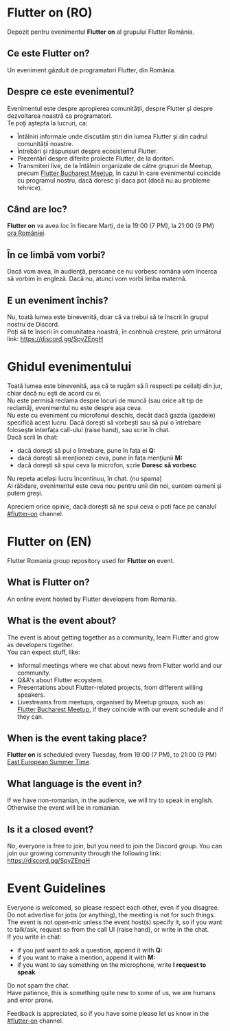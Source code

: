 # Flutter on (RO)
Depozit pentru evenimentul **Flutter on** al grupului Flutter România.

## Ce este **Flutter on**?  
Un eveniment găzduit de programatori Flutter, din România.  

## Despre ce este evenimentul?   
Evenimentul este despre apropierea comunității, despre Flutter și despre dezvoltarea noastră ca programatori.  
Te poți aștepta la lucruri, ca:
- Întâlniri informale unde discutăm știri din lumea Flutter și din cadrul comunității noastre.
- Întrebări și răspunsuri despre ecosistemul Flutter. 
- Prezentări despre diferite proiecte Flutter, de la doritori.
- Transmiteri live, de la întâlniri organizate de către grupuri de Meetup, precum [Flutter Bucharest Meetup](https://www.meetup.com/flutter-bucharest-meetup/), în cazul în care evenimentul coincide cu programul nostru, dacă doresc și daca pot (dacă nu au probleme tehnice).

## Când are loc?
**Flutter on** va avea loc în fiecare Marți, de la 19:00 (7 PM), la 21:00 (9 PM) [ora României](https://www.timeanddate.com/time/zones/eest).

## În ce limbă vom vorbi?
Dacă vom avea, în audiență, persoane ce nu vorbesc româna vom încerca să vorbim în engleză. Dacă nu, atunci vom vorbi limba maternă.  

## E un eveniment închis?
Nu, toată lumea este binevenită, doar că va trebui să te înscrii în grupul nostru de Discord.  
Poți să te înscrii în comunitatea noastră, în continuă creștere, prin următorul link: https://discord.gg/SpyZEngH

# Ghidul evenimentului    
Toată lumea este binevenită, așa că te rugăm să îi respecti pe ceilalți din jur, chiar dacă nu ești de acord cu ei.  
Nu este permisă reclama despre locuri de muncă (sau orice alt tip de reclamă), evenimentul nu este despre așa ceva.  
Nu este cu eveniment cu microfonul deschis, decât dacă gazda (gazdele) specifică acest lucru. Dacă dorești să vorbești sau să pui o întrebare folosește interfața call-ului (raise hand), sau scrie în chat.  
Dacă scrii în chat:  
- dacă dorești să pui o întrebare, pune în fața ei **Q:**  
- dacă dorești să menționezi ceva, pune în fața mențiunii **M:**  
- dacă dorești să spui ceva la microfon, scrie **Doresc să vorbesc**  

Nu repeta același lucru încontinuu, în chat. (nu spama)    
Ai răbdare, evenimentul este ceva nou pentru unii din noi, suntem oameni și putem greși.  

Apreciem orice opinie, dacă dorești să ne spui ceva o poti face pe canalul [#flutter-on](https://discord.com/channels/790514837243166730/1098642123525464084) channel.


# Flutter on (EN)
Flutter Romania group repository used for **Flutter on** event.

## What is **Flutter on**?  
An online event hosted by Flutter developers from Romania.   

## What is the event about?   
The event is about getting together as a community, learn Flutter and grow as developers together.  
You can expect stuff, like:
- Informal meetings where we chat about news from Flutter world and our community.
- Q&A's about Flutter ecoystem.
- Presentations about Flutter-related projects, from different willing speakers.
- Livestreams from meetups, organised by Meetup groups, such as: [Flutter Bucharest Meetup](https://www.meetup.com/flutter-bucharest-meetup/), if they coincide with our event schedule and if they can.

## When is the event taking place?
**Flutter on** is scheduled every Tuesday, from 19:00 (7 PM), to 21:00 (9 PM) [East European Summer Time](https://www.timeanddate.com/time/zones/eest).

## What language is the event in?
If we have non-romanian, in the audience, we will try to speak in english. Otherwise the event will be in romanian.

## Is it a closed event?
No, everyone is free to join, but you need to join the Discord group.
You can join our growing community through the following link: https://discord.gg/SpyZEngH

# Event Guidelines  
Everyone is welcomed, so please respect each other, even if you disagree.  
Do not advertise for jobs (or anything), the meeting is not for such things.  
The event is not open-mic unless the event host(s) specify it, so if you want to talk/ask, request so from the call UI (raise hand), or write in the chat.  
If you write in chat:
- if you just want to ask a question, append it with **Q:**
- if you want to make a mention, append it with **M:**
- if you want to say something on the microphone, write **I request to speak**  

Do not spam the chat.  
Have patience, this is something quite new to some of us, we are humans and error prone.   

Feedback is appreciated, so if you have some please let us know in the [#flutter-on](https://discord.com/channels/790514837243166730/1098642123525464084) channel.
